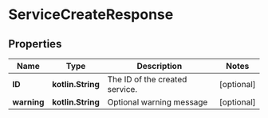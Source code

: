 
# ServiceCreateResponse

## Properties
Name | Type | Description | Notes
------------ | ------------- | ------------- | -------------
**ID** | **kotlin.String** | The ID of the created service. |  [optional]
**warning** | **kotlin.String** | Optional warning message |  [optional]



